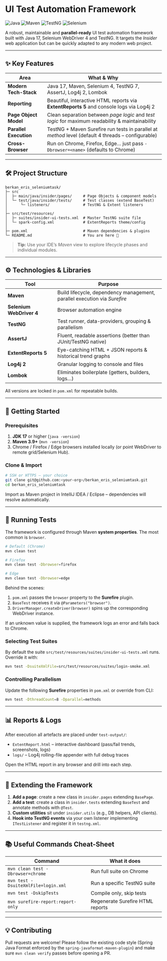 # UI Test Automation Framework

![Java](https://img.shields.io/badge/Java-17-blue.svg) ![Maven](https://img.shields.io/badge/Maven-3.9+-orange.svg) ![TestNG](https://img.shields.io/badge/TestNG-7.x-green.svg) ![Selenium](https://img.shields.io/badge/Selenium-4.x-brightgreen.svg)

A robust, maintainable and **parallel-ready** UI test automation framework built with Java 17, Selenium WebDriver 4 and TestNG.  It targets the *Insider* web application but can be quickly adapted to any modern web project.

---

## ✨ Key Features

| Area | What & Why |
|------|------------|
| **Modern Tech-Stack** | Java 17, Maven, Selenium 4, TestNG 7, AssertJ, Log4j 2, Lombok |
| **Reporting** | Beautiful, interactive HTML reports via **ExtentReports 5** and console logs via Log4j 2 |
| **Page Object Model** | Clean separation between *page logic* and *test logic* for maximum readability & maintainability |
| **Parallel Execution** | TestNG + Maven Surefire run tests in parallel at *method* level (default 4 threads – configurable) |
| **Cross-Browser** | Run on Chrome, Firefox, Edge… just pass `-Dbrowser=<name>` (defaults to Chrome) |

---

## 🛠️ Project Structure

```
berkan_eris_seleniumtask/
├─ src
│  ├─ main/java/insider/pages/     # Page Objects & component models
│  └─ test/java/insider/tests/     # Test classes (extend BaseTest)
│      └─ listeners/               # TestNG & Extent listeners
│
├─ src/test/resources/
│  ├─ suites/insider-ui-tests.xml  # Master TestNG suite file
│  └─ spark-config.xml             # ExtentReports theme/config
│
├─ pom.xml                         # Maven dependencies & plugins
└─ README.md                       # You are here 👋
```

> **Tip:** Use your IDE’s *Maven* view to explore lifecycle phases and individual modules.

---

## ⚙️ Technologies & Libraries

| Tool | Purpose |
|------|---------|
| **Maven** | Build lifecycle, dependency management, parallel execution via *Surefire* |
| **Selenium WebDriver 4** | Browser automation engine |
| **TestNG** | Test runner, data-providers, grouping & parallelism |
| **AssertJ** | Fluent, readable assertions (better than JUnit/TestNG native) |
| **ExtentReports 5** | Eye-catching HTML + JSON reports & historical trend graphs |
| **Log4j 2** | Granular logging to console and files |
| **Lombok** | Eliminates boilerplate (getters, builders, logs…) |

All versions are locked in `pom.xml` for repeatable builds.

---

## 🚀 Getting Started

### Prerequisites

1. **JDK 17** or higher (`java -version`)
2. **Maven 3.9+** (`mvn -version`)
3. Chrome / Firefox / Edge browsers installed locally (or point WebDriver to remote grid/Selenium Hub).

### Clone & Import

```bash
# SSH or HTTPS – your choice
git clone git@github.com:<your-org>/berkan_eris_seleniumtask.git
cd berkan_eris_seleniumtask
```

Import as Maven project in IntelliJ IDEA / Eclipse – dependencies will resolve automatically.

---

## 🏃 Running Tests

The framework is configured through Maven **system properties**.  The most common is `browser`.

```bash
# Default (Chrome)
mvn clean test

# Firefox
mvn clean test -Dbrowser=firefox

# Edge
mvn clean test -Dbrowser=edge

```

Behind the scenes:

1. `pom.xml` passes the `browser` property to the **Surefire** plugin.
2. `BaseTest` receives it via `@Parameters("browser")`.
3. `DriverManager.createDriver(browser)` spins up the corresponding WebDriver instance.

If an unknown value is supplied, the framework logs an error and falls back to Chrome.

### Selecting Test Suites

By default the suite `src/test/resources/suites/insider-ui-tests.xml` runs.  Override it with:

```bash
mvn test -DsuiteXmlFile=src/test/resources/suites/login-smoke.xml
```

### Controlling Parallelism

Update the following **Surefire** properties in `pom.xml` or override from CLI:

```bash
mvn test -DthreadCount=8 -Dparallel=methods
```

---

## 📊 Reports & Logs

After execution all artefacts are placed under `test-output/`:

* `ExtentReport.html` – interactive dashboard (pass/fail trends, screenshots, logs)
* `logs/` – Log4j rolling-file appender with full debug traces

Open the HTML report in any browser and drill into each step.

---

## 🧩 Extending the Framework

1. **Add a page**: create a new class in `insider.pages` extending `BasePage`.
2. **Add a test**: create a class in `insider.tests` extending `BaseTest` and annotate methods with `@Test`.
3. **Custom utilities** sit under `insider.utils` (e.g., DB helpers, API clients).
4. **Hook into TestNG events** via your own listener implementing `ITestListener` and register it in `testng.xml`.

---



## 📚 Useful Commands Cheat-Sheet

| Command | What it does |
|---------|--------------|
| `mvn clean test -Dbrowser=chrome` | Run full suite on Chrome |
| `mvn test -DsuiteXmlFile=login.xml` | Run a specific TestNG suite |
| `mvn test -DskipTests` | Compile only, skip tests |
| `mvn surefire-report:report-only` | Regenerate Surefire HTML reports |

---

## 💡 Contributing

Pull requests are welcome!  Please follow the existing code style (Spring Java Format enforced by the `spring-javaformat-maven-plugin`) and make sure `mvn clean verify` passes before opening a PR.

